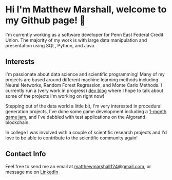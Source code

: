 # Hi I'm Matthew Marshall, welcome to my Github page! 👋

I'm currently working as a software developer for Penn East Federal Credit Union. The majority of my work is with large data manipulation and presentation using SQL, Python, and Java.

## Interests
I'm passionate about data science and scientific programming! Many of my projects are based around different machine learning methods including Neural Networks,
Random Forest Regression, and Monte Carlo Methods. I currently run a (very work in progress) [dev blog](https://datadrops.dev) where I hope to talk about some of the projects I'm working on
right now!


Stepping out of the data world a little bit, I'm very interested in procedural generation projects, I've done some game development including a [1-month game jam](https://github.com/mmarshall124/Recipe-for-love),
and I've dabbled with test applications on the Algorand blockchain.

In college I was involved with a couple of scientific research projects and I'd love to be able to contribute to the scientific community again!

## Contact Info
Feel free to send me an email at matthewmarshall124@gmail.com, or message me on [LinkedIn](https://www.linkedin.com/in/matthewmarshall124/)

<!---
mmarshall124/mmarshall124 is a ✨ special ✨ repository because its `README.md` (this file) appears on your GitHub profile.
You can click the Preview link to take a look at your changes.
--->
